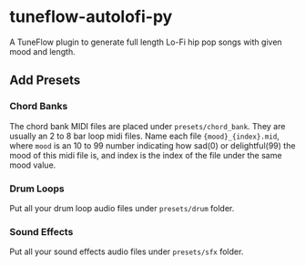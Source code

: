 # tuneflow-autolofi-py
A TuneFlow plugin to generate full length Lo-Fi hip pop songs with given mood and length.

## Add Presets

### Chord Banks

The chord bank MIDI files are placed under `presets/chord_bank`. They are usually an 2 to 8 bar loop midi files. Name each file `{mood}_{index}.mid`, where `mood` is an 10 to 99 number indicating how sad(0) or delightful(99) the mood of this midi file is, and index is the index of the file under the same mood value.

### Drum Loops
Put all your drum loop audio files under `presets/drum` folder.

### Sound Effects
Put all your sound effects audio files under `presets/sfx` folder.

